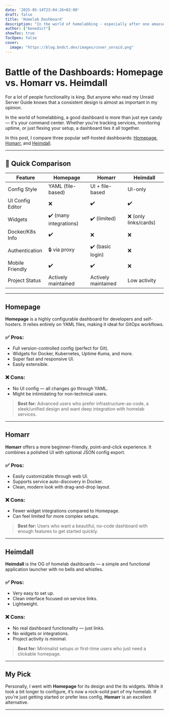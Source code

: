 ```yaml
---
date: '2025-05-14T23:04:26+02:00'
draft: false
title: 'Homelab Dashboard'
description: "In the world of homelabbing - especially after one amasses a good amount of services - having a good dashboard is essential. "
author: ["benedict"]
showToc: true
TocOpen: false
cover:
  image: "https://blog.bndct.dev/images/cover_unraid.png"
---
```


# Battle of the Dashboards: Homepage vs. Homarr vs. Heimdall

For a lot of people functionality is king. But anyone who read my Unraid Server Guide knows that a consistent design  is almost as important in my opinion. 

In the world of homelabbing, a good dashboard is more than just eye candy — it's your command center. Whether you're tracking services, monitoring uptime, or just flexing your setup, a dashboard ties it all together.

In this post, I compare three popular self-hosted dashboards: [Homepage](https://gethomepage.dev), [Homarr](https://github.com/ajnart/homarr), and [Heimdall](https://github.com/linuxserver/Heimdall).

---

## 🧪 Quick Comparison

| Feature                     | Homepage             | Homarr               | Heimdall            |
|----------------------------|----------------------|----------------------|---------------------|
| Config Style               | YAML (file-based)    | UI + file-based      | UI-only             |
| UI Config Editor           | ❌                    | ✔️                    | ✔️                   |
| Widgets                    | ✔️ (many integrations)| ✔️ (limited)          | ❌ (only links/cards)|
| Docker/K8s Info            | ✔️                    | ❌                    | ❌                   |
| Authentication             | 🔒 via proxy          | ✔️ (basic login)      | ❌                   |
| Mobile Friendly            | ✔️                    | ✔️                    | ❌                   |
| Project Status             | Actively maintained   | Actively maintained   | Low activity        |

---

## Homepage

**Homepage** is a highly configurable dashboard for developers and self-hosters. It relies entirely on YAML files, making it ideal for GitOps workflows.

### ✅ Pros:
- Full version-controlled config (perfect for Git).
- Widgets for Docker, Kubernetes, Uptime Kuma, and more.
- Super fast and responsive UI.
- Easily extensible.

### ❌ Cons:
- No UI config — all changes go through YAML.
- Might be intimidating for non-technical users.

> **Best for:** Advanced users who prefer infrastructure-as-code, a sleek/unified design and want deep integration with homelab services.

---

## Homarr

**Homarr** offers a more beginner-friendly, point-and-click experience. It combines a polished UI with optional JSON config export.

### ✅ Pros:
- Easily customizable through web UI.
- Supports service auto-discovery in Docker.
- Clean, modern look with drag-and-drop layout.

### ❌ Cons:
- Fewer widget integrations compared to Homepage.
- Can feel limited for more complex setups.

> **Best for:** Users who want a beautiful, no-code dashboard with enough features to get started quickly.

---

## Heimdall

**Heimdall** is the OG of homelab dashboards — a simple and functional application launcher with no bells and whistles.

### ✅ Pros:
- Very easy to set up.
- Clean interface focused on service links.
- Lightweight.

### ❌ Cons:
- No real dashboard functionality — just links.
- No widgets or integrations.
- Project activity is minimal.

> **Best for:** Minimalist setups or first-time users who just need a clickable homepage.

---

## My Pick

Personally, I went with **Homepage** for its design and the its widgets. While it took a bit longer to configure, it’s now a rock-solid part of my homelab. If you're just getting started or prefer less config, **Homarr** is an excellent alternative.

---